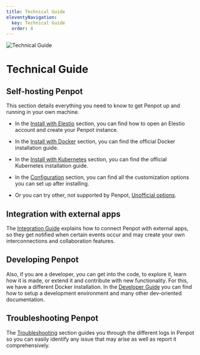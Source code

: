 ```yaml
---
title: Technical Guide
eleventyNavigation:
  key: Technical Guide
  order: 4
---
```


<div class="main-illus">
  <img src="/img/home-techguide.png" alt="Technical Guide" border="0">
</div>

# Technical Guide

## Self-hosting Penpot

This section details everything you need to know to get Penpot up and running in your own
machine.

* In the [Install with Elestio][1] section, you can find how to open an Elestio account and create your Penpot instance.

* In the [Install with Docker][2] section, you can find the official Docker installation guide.

* In the [Install with Kubernetes][7] section, you can find the official Kubernetes installation guide.

* In the [Configuration][3] section, you can find all the customization options you can set up after installing.

* Or you can try other, not supported by Penpot, [Unofficial options][4].

## Integration with external apps

The [Integration Guide][5] explains how to connect Penpot with external apps, so they get notified
when certain events occur and may create your own interconnections and collaboration features.

## Developing Penpot

Also, if you are a developer, you can get into the code, to explore it, learn how it is made,
or extend it and contribute with new functionality. For this, we have a different Docker installation.
In the [Developer Guide][6] you can find how to setup a development environment and many other dev-oriented documentation.

## Troubleshooting Penpot

The [Troubleshooting][8] section guides you through the different logs in Penpot so you can easily identify
any issue that may arise as well as report it comprehensively.

[1]: /technical-guide/getting-started/#install-with-elestio
[2]: /technical-guide/getting-started/#install-with-docker
[3]: /technical-guide/configuration/
[4]: /technical-guide/getting-started/#unofficial-self-host-options
[5]: /technical-guide/integration/
[6]: /technical-guide/developer/
[7]: /technical-guide/getting-started/#install-with-kubernetes
[8]: /technical-guide/troubleshooting/

